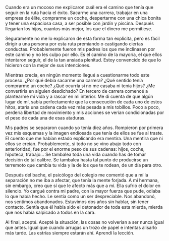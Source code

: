 Cuando era un mocoso me explicaron cuál era el camino que tenía que seguir en la ruta hacia el éxito. Sacarme una carrera, trabajar en una empresa de élite, comprarme un coche, despertarme con una chica bonita y tener una espaciosa casa, a ser posible con jardín y piscina. Después llegarían los hijos, cuantos más mejor, los que el dinero me permitiese.

Seguramente no me lo explicaron de esta forma tan explícita, pero es fácil dirigir a una persona por esta ruta premiando o castigando ciertas conductas. Probablemente fueron mis padres los que me inclinasen por este camino y no les culpo por ello. Es el camino de la mayoría, el que ellos intentaron seguir, el de la tan ansiada plenitud. Estoy convencido de que lo hicieron con la mejor de sus intenciones.

Mientras crecía, en ningún momento llegué a cuestionarme todo este proceso. ¿Por qué debía sacarme una carrera? ¿Qué sentido tenía comprarme un coche? ¿Qué ocurría si no me casaba ni tenía hijos? ¿Me convertiría en alguien desdichado? En tercero de carrera comencé a plantearme mi vida y a rascar en mi interior. Me di cuenta de que algún lugar de mí, sabía perfectamente que la consecución de cada uno de estos hitos, ataría una cadena cada vez más pesada a mis tobillos. Poco a poco, perdería libertad de movimiento y mis acciones se verían condicionadas por el peso de cada una de esas ataduras.

Mis padres se separaron cuando yo tenía diez años. Rompieron por primera vez mis esquemas y la imagen endiosada que tenía de ellos se fue al traste. El cuento que me habían estado explicando era mentira. Una mentira que ni ellos se creían. Probablemente, si todo no se vino abajo todo con anterioridad, fue por el enorme peso de sus cadenas: hijos, coche, hipoteca, trabajo... Se tambalea toda una vida cuando has de tomar decisión de tal calibre. Se tambalea hasta tal punto de producirse un terremoto que cambia tu vida y la de los que te rodean, de un día para otro.

Después del bache, el psicólogo del colegio me comentó que a mí la separación no me iba a afectar, que tenía la mente forjada. A mi hermana, sin embargo, creo que sí que le afectó más que a mí. Ella sufrió el dolor en silencio. Yo cargué contra mi padre, con la mayor fuerza que pude, odiaba lo que había hecho. Le sentía como un ser despreciable. Nos abandonó, nos sentimos abandonados. Estuvimos dos años sin hablar, sin tener contacto. Sentía que él había sido el detonador de toda esta mierda, mierda que nos había salpicado a todos en la cara.

Al final, acepté. Acepté la situación, las cosas no volverían a ser nunca igual que antes. Igual que cuando arrugas un trozo de papel e intentas alisarlo más tarde. Las estrías siempre estarán ahí. Aprendí la lección.